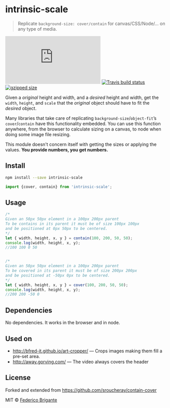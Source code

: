# intrinsic-scale

> Replicate `background-size: cover/contain` for canvas/CSS/Node/… on any type of media.

[![gzipped size](https://badges.herokuapp.com/size/github/bfred-it/intrinsic-scale/master/dist/intrinsic-scale.browser.js?gzip=true&label=gzipped%20size)](#readme)
[![Travis build status](https://api.travis-ci.org/bfred-it/intrinsic-scale.svg?branch=master)](https://travis-ci.org/bfred-it/intrinsic-scale)
[![gzipped size](https://img.shields.io/npm/v/intrinsic-scale.svg)](https://www.npmjs.com/package/intrinsic-scale) 

Given a *original* height and width, and a *desired* height and width, get the `width`, `height`, and `scale` that the *original* object should have to fit the *desired* object.

Many libraries that take care of replicating `background-size`/`object-fit`’s `cover`/`contain` have this functionality embedded. You can use this function anywhere, from the browser to calculate sizing on a canvas, to node when doing some image file resizing.

This module doesn't concern itself with getting the sizes or applying the values. **You provide numbers, you get numbers.**

## Install

```sh
npm install --save intrinsic-scale
```

```js
import {cover, contain} from 'intrinsic-scale';
```

## Usage

```js
/*
Given an 50px 50px element in a 100px 200px parent
To be contains in its parent it must be of size 100px 100px
and be positioned at 0px 50px to be centered.
*/
let { width, height, x, y } = contain(100, 200, 50, 50);
console.log(width, height, x, y);
//100 100 0 50


/*
Given an 50px 50px element in a 100px 200px parent
To be covered in its parent it must be of size 200px 200px
and be positioned at -50px 0px to be centered.
*/
let { width, height, x, y } = cover(100, 200, 50, 50);
console.log(width, height, x, y);
//200 200 -50 0
```

## Dependencies

No dependencies. It works in the browser and in node.

## Used on

* http://bfred-it.github.io/art-cropper/ — Crops images making them fill a pre-set area.
* http://away.gorving.com/ — The video always covers the header

## License

Forked and extended from https://github.com/sroucheray/contain-cover

MIT © [Federico Brigante](http://twitter.com/bfred_it)
